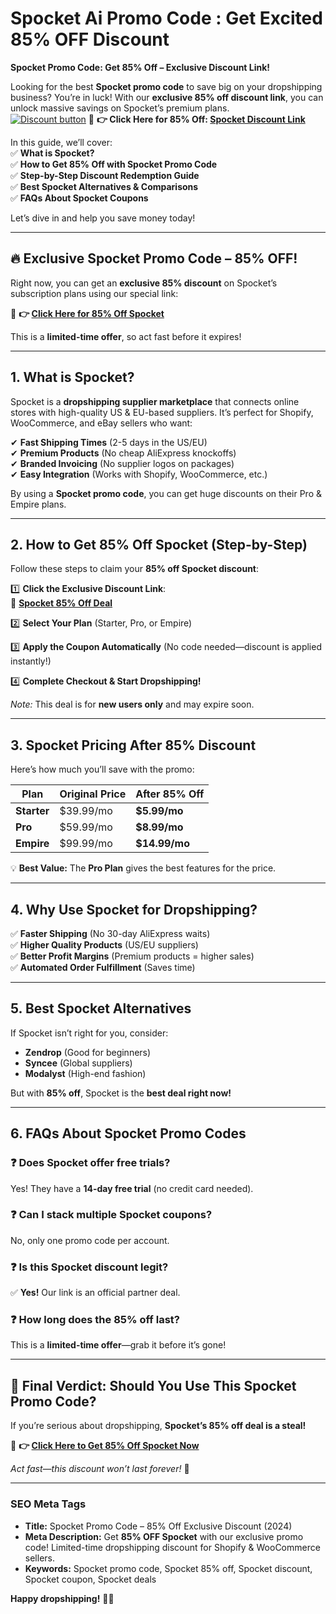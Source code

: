 # Spocket Ai Promo Code : Get Excited 85% OFF Discount 
**Spocket Promo Code: Get 85% Off – Exclusive Discount Link!**  

Looking for the best **Spocket promo code** to save big on your dropshipping business? You’re in luck! With our **exclusive 85% off discount link**, you can unlock massive savings on Spocket’s premium plans.  
[![Discount button](https://github.com/user-attachments/assets/d84d81bf-3162-482e-9e2e-e24303a0283e)](https://spocket.pxf.io/QyD2Ro)
🔗 **👉 Click Here for 85% Off: [Spocket Discount Link](https://spocket.pxf.io/QyD2Ro)**  

In this guide, we’ll cover:  
✅ **What is Spocket?**  
✅ **How to Get 85% Off with Spocket Promo Code**  
✅ **Step-by-Step Discount Redemption Guide**  
✅ **Best Spocket Alternatives & Comparisons**  
✅ **FAQs About Spocket Coupons**  

Let’s dive in and help you save money today!  

---  

## **🔥 Exclusive Spocket Promo Code – 85% OFF!**  

Right now, you can get an **exclusive 85% discount** on Spocket’s subscription plans using our special link:  

🔗 **👉 [Click Here for 85% Off Spocket](https://spocket.pxf.io/QyD2Ro)**  

This is a **limited-time offer**, so act fast before it expires!  

---  

## **1. What is Spocket?**  

Spocket is a **dropshipping supplier marketplace** that connects online stores with high-quality US & EU-based suppliers. It’s perfect for Shopify, WooCommerce, and eBay sellers who want:  

✔ **Fast Shipping Times** (2-5 days in the US/EU)  
✔ **Premium Products** (No cheap AliExpress knockoffs)  
✔ **Branded Invoicing** (No supplier logos on packages)  
✔ **Easy Integration** (Works with Shopify, WooCommerce, etc.)  

By using a **Spocket promo code**, you can get huge discounts on their Pro & Empire plans.  

---  

## **2. How to Get 85% Off Spocket (Step-by-Step)**  

Follow these steps to claim your **85% off Spocket discount**:  

1️⃣ **Click the Exclusive Discount Link**:  
🔗 **[Spocket 85% Off Deal](https://spocket.pxf.io/QyD2Ro)**  

2️⃣ **Select Your Plan** (Starter, Pro, or Empire)  

3️⃣ **Apply the Coupon Automatically** (No code needed—discount is applied instantly!)  

4️⃣ **Complete Checkout & Start Dropshipping!**  

*Note:* This deal is for **new users only** and may expire soon.  

---  

## **3. Spocket Pricing After 85% Discount**  

Here’s how much you’ll save with the promo:  

| Plan | Original Price | After 85% Off |  
|------|--------------|--------------|  
| **Starter** | $39.99/mo | **$5.99/mo** |  
| **Pro** | $59.99/mo | **$8.99/mo** |  
| **Empire** | $99.99/mo | **$14.99/mo** |  

💡 **Best Value:** The **Pro Plan** gives the best features for the price.  

---  

## **4. Why Use Spocket for Dropshipping?**  

✅ **Faster Shipping** (No 30-day AliExpress waits)  
✅ **Higher Quality Products** (US/EU suppliers)  
✅ **Better Profit Margins** (Premium products = higher sales)  
✅ **Automated Order Fulfillment** (Saves time)  

---  

## **5. Best Spocket Alternatives**  

If Spocket isn’t right for you, consider:  
- **Zendrop** (Good for beginners)  
- **Syncee** (Global suppliers)  
- **Modalyst** (High-end fashion)  

But with **85% off**, Spocket is the **best deal right now!**  

---  

## **6. FAQs About Spocket Promo Codes**  

### **❓ Does Spocket offer free trials?**  
Yes! They have a **14-day free trial** (no credit card needed).  

### **❓ Can I stack multiple Spocket coupons?**  
No, only one promo code per account.  

### **❓ Is this Spocket discount legit?**  
✅ **Yes!** Our link is an official partner deal.  

### **❓ How long does the 85% off last?**  
This is a **limited-time offer**—grab it before it’s gone!  

---  

## **🎉 Final Verdict: Should You Use This Spocket Promo Code?**  

If you’re serious about dropshipping, **Spocket’s 85% off deal is a steal!**  

🔗 **👉 [Click Here to Get 85% Off Spocket Now](https://spocket.pxf.io/QyD2Ro)**  

*Act fast—this discount won’t last forever!* 🚀  

---  

### **SEO Meta Tags**  
- **Title:** Spocket Promo Code – 85% Off Exclusive Discount (2024)  
- **Meta Description:** Get **85% OFF Spocket** with our exclusive promo code! Limited-time dropshipping discount for Shopify & WooCommerce sellers.  
- **Keywords:** Spocket promo code, Spocket 85% off, Spocket discount, Spocket coupon, Spocket deals  

**Happy dropshipping!** 🛒✨
